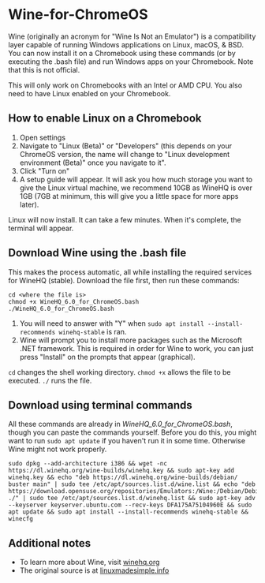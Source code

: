 # Wine-for-ChromeOS
Wine (originally an acronym for "Wine Is Not an Emulator") is a compatibility layer capable of running Windows applications on Linux, macOS, &amp; BSD. You can now install it on a Chromebook using these commands (or by executing the .bash file) and run Windows apps on your Chromebook. Note that this is not official. 

This will only work on Chromebooks with an Intel or AMD CPU. You also need to have Linux enabled on your Chromebook.
## How to enable Linux on a Chromebook
1. Open settings
2. Navigate to "Linux (Beta)" or "Developers" (this depends on your ChromeOS version, the name will change to "Linux development environment (Beta)" once you navigate to it".
3. Click "Turn on"
4. A setup guide will appear. It will ask you how much storage you want to give the Linux virtual machine, we recommend 10GB as WineHQ is over 1GB (7GB at minimum, this will give you a little space for more apps later).

Linux will now install. It can take a few minutes. When it's complete, the terminal will appear.

## Download Wine using the .bash file
This makes the process automatic, all while installing the required services for WineHQ (stable). Download the file first, then run these commands:
```
cd <where the file is>
chmod +x WineHQ_6.0_for_ChromeOS.bash
./WineHQ_6.0_for_ChromeOS.bash
```
1. You will need to answer with "Y" when `sudo apt install --install-recommends winehq-stable` is ran.
2. Wine will prompt you to install more packages such as the Microsoft .NET framework. This is required in order for Wine to work, you can just press "Install" on the prompts that appear (graphical).

`cd` changes the shell working directory.
`chmod +x` allows the file to be executed.
`./` runs the file.

## Download using terminal commands
All these commands are already in *WineHQ_6.0_for_ChromeOS.bash*, though you can paste the commands yourself. Before you do this, you might want to run `sudo apt update` if you haven't run it in some time. Otherwise Wine might not work properly.
```
sudo dpkg --add-architecture i386 && wget -nc https://dl.winehq.org/wine-builds/winehq.key && sudo apt-key add winehq.key && echo "deb https://dl.winehq.org/wine-builds/debian/ buster main" | sudo tee /etc/apt/sources.list.d/wine.list && echo "deb https://download.opensuse.org/repositories/Emulators:/Wine:/Debian/Debian_10 ./" | sudo tee /etc/apt/sources.list.d/winehq.list && sudo apt-key adv --keyserver keyserver.ubuntu.com --recv-keys DFA175A75104960E && sudo apt update && sudo apt install --install-recommends winehq-stable && winecfg
```

## Additional notes
- To learn more about Wine, visit [winehq.org](https://winehq.org)
- The original source is at [linuxmadesimple.info](https://www.linuxmadesimple.info/2021/01/how-to-use-and-install-wine-60-on.html)
